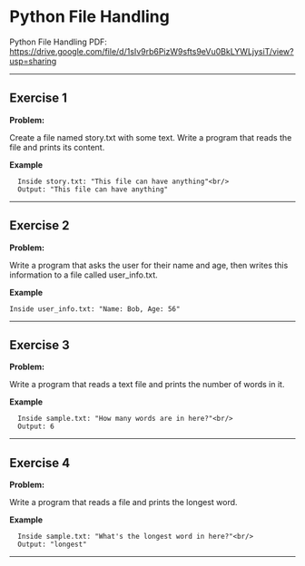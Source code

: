# Python File Handling

Python File Handling PDF:
https://drive.google.com/file/d/1sIv9rb6PizW9sfts9eVu0BkLYWLjysiT/view?usp=sharing



---

## Exercise 1

**Problem:**

Create a file named story.txt with some text.
Write a program that reads the file and prints its content.


**Example**

      Inside story.txt: "This file can have anything"<br/>
      Output: "This file can have anything"

---

## Exercise 2

**Problem:**

Write a program that asks the user for their name and age, then writes this information to a file called user_info.txt.


**Example**

   	Inside user_info.txt: "Name: Bob, Age: 56"

---

## Exercise 3

**Problem:**

Write a program that reads a text file and prints the number of words in it.


**Example**

      Inside sample.txt: "How many words are in here?"<br/>
      Output: 6

---

## Exercise 4

**Problem:**

Write a program that reads a file and prints the longest word.

 
**Example**
      
      Inside sample.txt: "What's the longest word in here?"<br/>
      Output: "longest"
---
